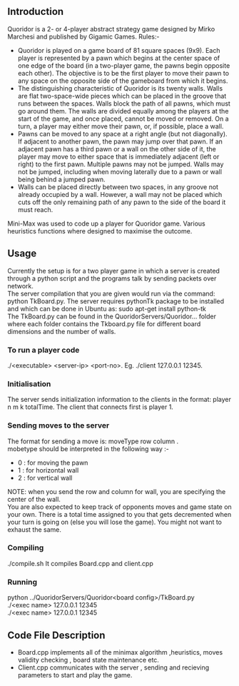## Introduction

Quoridor is a 2- or 4-player abstract strategy game designed by Mirko Marchesi and published by Gigamic Games.  Rules:-
* Quoridor is played on a game board of 81 square spaces (9x9). Each player is represented by a pawn which begins at the center space of one edge of the board (in a two-player game, the pawns begin opposite each other). The objective is to be the first player to move their pawn to any space on the opposite side of the gameboard from which it begins.
* The distinguishing characteristic of Quoridor is its twenty walls. Walls are flat two-space-wide pieces which can be placed in the groove that runs between the spaces. Walls block the path of all pawns, which must go around them. The walls are divided equally among the players at the start of the game, and once placed, cannot be moved or removed. On a turn, a player may either move their pawn, or, if possible, place a wall.
* Pawns can be moved to any space at a right angle (but not diagonally). If adjacent to another pawn, the pawn may jump over that pawn. If an adjacent pawn has a third pawn or a wall on the other side of it, the player may move to either space that is immediately adjacent (left or right) to the first pawn. Multiple pawns may not be jumped. Walls may not be jumped, including when moving laterally due to a pawn or wall being behind a jumped pawn.
* Walls can be placed directly between two spaces, in any groove not already occupied by a wall. However, a wall may not be placed which cuts off the only remaining path of any pawn to the side of the board it must reach.  
  
Mini-Max was used to code up a player for Quoridor game. Various heuristics functions where designed to maximise the outcome. 

## Usage
Currently the setup is for a two player game in which a server is created through a python script and the programs talk by sending packets over network.  
The server compilation that you are given would run via the command: python TkBoard.py.  The server requires pythonTk package to be installed and which can be done in Ubuntu as:  sudo apt-get install python-tk  
The TkBoard.py can be found in the QuoridorServers/Quoridor... folder where each folder contains the Tkboard.py file for different board dimensions and the number of walls.

### To run a player code
./\<executable\> \<server-ip\> \<port-no\>. Eg. ./client 127.0.0.1 12345.

### Initialisation
The server sends initialization information to the clients in the format:  player  n m k  totalTime. The client that connects first is player 1. 

### Sending moves to the server
The format for sending a move is:  moveType  row  column .  
mobetype should be interpreted in the following way :-
* 0 :  for moving the pawn 
* 1 : for horizontal wall
* 2 : for vertical wall
  
NOTE: when you send the row and column for wall, you are specifying the center of the wall.  
You are also expected to keep track of opponents moves and game state on your own. 
There is a total time assigned to you that gets decremented when your turn is going on (else you will lose the game). You might not want to exhaust the same. 

### Compiling
./compile.sh
It compiles Board.cpp and client.cpp
### Running
python ../QuoridorServers/Quoridor\<board config\>/TkBoard.py  
./\<exec name\> 127.0.0.1 12345  
./\<exec name\> 127.0.0.1 12345  

## Code File Description
* Board.cpp implements all of the minimax algorithm ,heuristics, moves validity checking , board state maintenance etc. 
* Client.cpp communicates with the server , sending and recieving parameters to start and play the game.


